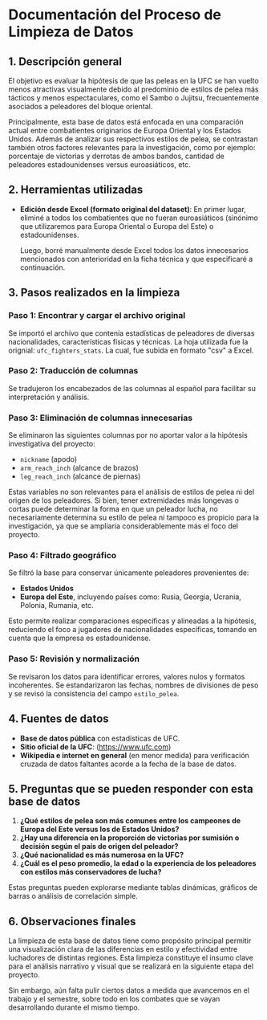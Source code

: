 # Documentación del Proceso de Limpieza de Datos

## 1. Descripción general

El objetivo es evaluar la hipótesis de que las peleas en la UFC se han vuelto menos atractivas visualmente debido al predominio de estilos de pelea más tácticos y menos espectaculares, como el Sambo o Jujitsu, frecuentemente asociados a peleadores del bloque oriental.

Principalmente, esta base de datos está enfocada en una comparación actual entre combatientes originarios de Europa Oriental y los Estados Unidos. Además de analizar sus respectivos estilos de pelea, se contrastan también otros factores relevantes para la investigación, como por ejemplo: porcentaje de victorias y derrotas de ambos bandos, cantidad de peleadores estadounidenses versus euroasiáticos, etc.

## 2. Herramientas utilizadas

* **Edición desde Excel (formato original del dataset)**:
    En primer lugar, eliminé a todos los combatientes que no fueran euroasiáticos (sinónimo que utilizaremos para Europa Oriental o Europa del Este) o estadounidenses.

    Luego, borré manualmente desde Excel todos los datos innecesarios mencionados con anterioridad en la ficha técnica y que especificaré a continuación.

## 3. Pasos realizados en la limpieza

### Paso 1: Encontrar y cargar el archivo original

Se importó el archivo que contenía estadísticas de peleadores de diversas nacionalidades, características físicas y técnicas. La hoja utilizada fue la orignial: `ufc_fighters_stats`. La cual, fue subida en formato "csv" a Excel.

### Paso 2: Traducción de columnas

Se tradujeron los encabezados de las columnas al español para facilitar su interpretación y análisis.

### Paso 3: Eliminación de columnas innecesarias

Se eliminaron las siguientes columnas por no aportar valor a la hipótesis investigativa del proyecto:

* `nickname` (apodo)
* `arm_reach_inch` (alcance de brazos)
* `leg_reach_inch` (alcance de piernas)

Estas variables no son relevantes para el análisis de estilos de pelea ni del origen de los peleadores. Si bien, tener extremidades más longevas o cortas puede determinar la forma en que un peleador lucha, no necesariamente determina su estilo de pelea ni tampoco es propicio para la investigación, ya que se ampliaria considerablemente más el foco del proyecto.

### Paso 4: Filtrado geográfico

Se filtró la base para conservar únicamente peleadores provenientes de:

* **Estados Unidos**
* **Europa del Este**, incluyendo países como: Rusia, Georgia, Ucrania, Polonia, Rumania, etc.

Esto permite realizar comparaciones específicas y alineadas a la hipótesis, reduciendo el foco a jugadores de nacionalidades específicas, tomando en cuenta que la empresa es estadounidense.

### Paso 5: Revisión y normalización

Se revisaron los datos para identificar errores, valores nulos y formatos incoherentes. Se estandarizaron las fechas, nombres de divisiones de peso y se revisó la consistencia del campo `estilo_pelea`.

## 4. Fuentes de datos

* **Base de datos pública** con estadísticas de UFC.
* **Sitio oficial de la UFC**: (https://www.ufc.com)
* **Wikipedia e internet en general** (en menor medida) para verificación cruzada de datos faltantes acorde a la fecha de la base de datos.

## 5. Preguntas que se pueden responder con esta base de datos

1.  **¿Qué estilos de pelea son más comunes entre los campeones de Europa del Este versus los de Estados Unidos?**
2.  **¿Hay una diferencia en la proporción de victorias por sumisión o decisión según el país de origen del peleador?**
3.  **¿Qué nacionalidad es más numerosa en la UFC?**
4.  **¿Cuál es el peso promedio, la edad o la experiencia de los peleadores con estilos más conservadores de lucha?**

Estas preguntas pueden explorarse mediante tablas dinámicas, gráficos de barras o análisis de correlación simple.

## 6. Observaciones finales

La limpieza de esta base de datos tiene como propósito principal permitir una visualización clara de las diferencias en estilo y efectividad entre luchadores de distintas regiones. Esta limpieza constituye el insumo clave para el análisis narrativo y visual que se realizará en la siguiente etapa del proyecto.

Sin embargo, aún falta pulir ciertos datos a medida que avancemos en el trabajo y el semestre, sobre todo en los combates que se vayan desarrollando durante el mismo tiempo.
